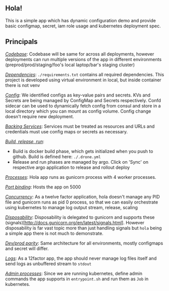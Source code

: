 Hola!
-----

This is a simple app which has dynamic configuration demo and provide basic configmap, secret, iam role usage and kubernetes deployment spec.


Principals
----------

[*Codebase*](https://12factor.net/codebase): Codebase will be same for across all deployments,
however deployments can run multiple versions of the app in different environments (preprod/prod/staging/foo's local laptop/bar's staging cluster)

[*Dependencies*](https://12factor.net/dependencies): `./requirements.txt` contains all required
dependencies. This project is developed using virtual environment in local, but inside container
there is not venv

[*Config*](https://12factor.net/config): We identified configs as key-value pairs and secrets. KVs
and Secrets are being managed by ConfigMap and Secrets respectively. Confd sidecar can be used to dynamically fetch config from consul and store in a local directory which you can mount as config volume. Config change doesn't require new deployment.

[*Backing Services*](https://12factor.net/backing-services): Services must be treated as resources
and URLs and credentials must use config maps or secrets as necessary.

[*Build, release, run*](https://12factor.net/build-release-run):
  - Build is docker build phase, which
gets initialized when you push to github. Build is defined here: `./.drone.yml`
  - Release and run phases are managed by argo. Click on 'Sync' on respective argo application to
    release and rollout deploy

[*Processes*](https://12factor.net/processes): Hola app runs as gunicorn process with 4 worker processes.

[*Port binding*](https://12factor.net/port-binding): Hosts the app on 5000

[*Concurrency*](https://12factor.net/concurrency): As a twelve factor application, hola doesn't
manage any PID file and gunicorn runs as pid 0 process, so that we can easily orchestrate using
kubernetes to manage log output stream, release, scaling

[*Disposability*](https://12factor.net/disposability): Disposability is
delegated to gunicorn and supports these (signals)[http://docs.gunicorn.org/en/latest/signals.html].
However disposability is far vast topic more than just handling signals but `hola` being a simple
app there is not much to demonstrate.

[*Dev/prod parity*](https://12factor.net/dev-prod-parity): Same architecture for all
environments, mostly configmaps and secret will differ.

[*Logs*](https://12factor.net/logs): As a 12factor app, the app should never manage log files
itself and send logs as unbuffered stream to `stdout`

[*Admin processes*](https://12factor.net/admin-processes): Since we are running kubernetes, define
admin commands the app supports in `entrypoint.sh` and run them as `Job` in kubernetes.

